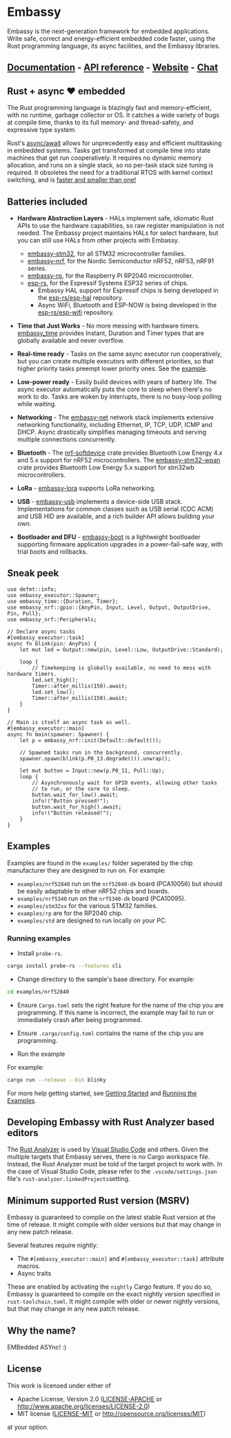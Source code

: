 # Embassy

Embassy is the next-generation framework for embedded applications. Write safe, correct and energy-efficient embedded code faster, using the Rust programming language, its async facilities, and the Embassy libraries.

## <a href="https://embassy.dev/dev/index.html">Documentation</a> - <a href="https://docs.embassy.dev/">API reference</a> - <a href="https://embassy.dev/">Website</a> - <a href="https://matrix.to/#/#embassy-rs:matrix.org">Chat</a>
## Rust + async ❤️ embedded

The Rust programming language is blazingly fast and memory-efficient, with no runtime, garbage collector or OS. It catches a wide variety of bugs at compile time, thanks to its full memory- and thread-safety, and expressive type system. 

Rust's <a href="https://rust-lang.github.io/async-book/">async/await</a> allows for unprecedently easy and efficient multitasking in embedded systems. Tasks get transformed at compile time into state machines that get run cooperatively. It requires no dynamic memory allocation, and runs on a single stack,  so no per-task stack size tuning is required. It obsoletes the need for a traditional RTOS with kernel context switching, and is <a href="https://tweedegolf.nl/en/blog/65/async-rust-vs-rtos-showdown">faster and smaller than one!</a>

## Batteries included

- **Hardware Abstraction Layers** - HALs implement safe, idiomatic Rust APIs to use the hardware capabilities, so raw register manipulation is not needed. The Embassy project maintains HALs for select hardware, but you can still use HALs from other projects with Embassy.
  - <a href="https://docs.embassy.dev/embassy-stm32/">embassy-stm32</a>, for all STM32 microcontroller families.
  - <a href="https://docs.embassy.dev/embassy-nrf/">embassy-nrf</a>, for the Nordic Semiconductor nRF52, nRF53, nRF91 series.
  - <a href="https://docs.embassy.dev/embassy-rp/">embassy-rp</a>, for the Raspberry Pi RP2040 microcontroller.
  - <a href="https://github.com/esp-rs">esp-rs</a>, for the Espressif Systems ESP32 series of chips.
    - Embassy HAL support for Espressif chips is being developed in the [esp-rs/esp-hal](https://github.com/esp-rs/esp-hal) repository.
    - Async WiFi, Bluetooth and ESP-NOW is being developed in the [esp-rs/esp-wifi](https://github.com/esp-rs/esp-wifi) repository.

- **Time that Just Works** - 
No more messing with hardware timers. <a href="https://docs.embassy.dev/embassy-time">embassy_time</a> provides Instant, Duration and Timer types that are globally available and never overflow.

- **Real-time ready** - 
Tasks on the same async executor run cooperatively, but you can create multiple executors with different priorities, so that higher priority tasks preempt lower priority ones. See the <a href="https://github.com/embassy-rs/embassy/blob/master/examples/nrf52840/src/bin/multiprio.rs">example</a>.

- **Low-power ready** - 
Easily build devices with years of battery life. The async executor automatically puts the core to sleep when there's no work to do. Tasks are woken by interrupts, there is no busy-loop polling while waiting.
 
- **Networking** - 
The <a href="https://docs.embassy.dev/embassy-net/">embassy-net</a> network stack implements extensive networking functionality, including Ethernet, IP, TCP, UDP, ICMP and DHCP. Async drastically simplifies managing timeouts and serving multiple connections concurrently.

- **Bluetooth** - 
The <a href="https://github.com/embassy-rs/nrf-softdevice">nrf-softdevice</a> crate provides Bluetooth Low Energy 4.x and 5.x support for nRF52 microcontrollers.
The <a href="https://github.com/embassy-rs/embassy/tree/main/embassy-stm32-wpan">embassy-stm32-wpan</a> crate provides Bluetooth Low Energy 5.x support for stm32wb microcontrollers.

- **LoRa** - 
<a href="https://docs.embassy.dev/embassy-lora/">embassy-lora</a> supports LoRa networking.

- **USB** - 
<a href="https://docs.embassy.dev/embassy-usb/">embassy-usb</a> implements a device-side USB stack. Implementations for common classes such as USB serial (CDC ACM) and USB HID are available, and a rich builder API allows building your own.

- **Bootloader and DFU** - 
<a href="https://github.com/embassy-rs/embassy/tree/master/embassy-boot">embassy-boot</a> is a lightweight bootloader supporting firmware application upgrades in a power-fail-safe way, with trial boots and rollbacks.


## Sneak peek

```rust,ignore
use defmt::info;
use embassy_executor::Spawner;
use embassy_time::{Duration, Timer};
use embassy_nrf::gpio::{AnyPin, Input, Level, Output, OutputDrive, Pin, Pull};
use embassy_nrf::Peripherals;

// Declare async tasks
#[embassy_executor::task]
async fn blink(pin: AnyPin) {
    let mut led = Output::new(pin, Level::Low, OutputDrive::Standard);

    loop {
        // Timekeeping is globally available, no need to mess with hardware timers.
        led.set_high();
        Timer::after_millis(150).await;
        led.set_low();
        Timer::after_millis(150).await;
    }
}

// Main is itself an async task as well.
#[embassy_executor::main]
async fn main(spawner: Spawner) {
    let p = embassy_nrf::init(Default::default());

    // Spawned tasks run in the background, concurrently.
    spawner.spawn(blink(p.P0_13.degrade())).unwrap();

    let mut button = Input::new(p.P0_11, Pull::Up);
    loop {
        // Asynchronously wait for GPIO events, allowing other tasks
        // to run, or the core to sleep.
        button.wait_for_low().await;
        info!("Button pressed!");
        button.wait_for_high().await;
        info!("Button released!");
    }
}
```

## Examples

Examples are found in the `examples/` folder seperated by the chip manufacturer they are designed to run on. For example:

*   `examples/nrf52840` run on the `nrf52840-dk` board (PCA10056) but should be easily adaptable to other nRF52 chips and boards.
*   `examples/nrf5340` run on the `nrf5340-dk` board (PCA10095).
*   `examples/stm32xx` for the various STM32 families.
*   `examples/rp` are for the RP2040 chip.
*   `examples/std` are designed to run locally on your PC.

### Running examples

- Install `probe-rs`.

```bash
cargo install probe-rs --features cli
```

- Change directory to the sample's base directory. For example:

```bash
cd examples/nrf52840
```

- Ensure `Cargo.toml` sets the right feature for the name of the chip you are programming.
  If this name is incorrect, the example may fail to run or immediately crash
  after being programmed.

- Ensure `.cargo/config.toml` contains the name of the chip you are programming.

- Run the example

For example:

```bash
cargo run --release --bin blinky
```

For more help getting started, see [Getting Started][1] and [Running the Examples][2].

## Developing Embassy with Rust Analyzer based editors

The [Rust Analyzer](https://rust-analyzer.github.io/) is used by [Visual Studio Code](https://code.visualstudio.com/)
and others. Given the multiple targets that Embassy serves, there is no Cargo workspace file. Instead, the Rust Analyzer 
must be told of the target project to work with. In the case of Visual Studio Code, 
please refer to the `.vscode/settings.json` file's `rust-analyzer.linkedProjects`setting.

## Minimum supported Rust version (MSRV)

Embassy is guaranteed to compile on the latest stable Rust version at the time of release. It might compile with older versions but that may change in any new patch release.

Several features require nightly:

- The `#[embassy_executor::main]` and `#[embassy_executor::task]` attribute macros.
- Async traits

These are enabled by activating the `nightly` Cargo feature. If you do so, Embassy is guaranteed to compile on the exact nightly version specified in `rust-toolchain.toml`. It might compile with older or newer nightly versions, but that may change in any new patch release.

## Why the name?

EMBedded ASYnc! :)

## License

This work is licensed under either of

- Apache License, Version 2.0 ([LICENSE-APACHE](LICENSE-APACHE) or
  <http://www.apache.org/licenses/LICENSE-2.0>)
- MIT license ([LICENSE-MIT](LICENSE-MIT) or <http://opensource.org/licenses/MIT>)

at your option.

[1]: https://github.com/embassy-rs/embassy/wiki/Getting-Started
[2]: https://github.com/embassy-rs/embassy/wiki/Running-the-Examples
